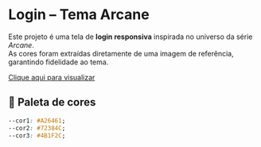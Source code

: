 # Login – Tema Arcane  

Este projeto é uma tela de **login responsiva** inspirada no universo da série *Arcane*.  
As cores foram extraídas diretamente de uma imagem de referência, garantindo fidelidade ao tema.  

[Clique aqui para visualizar](https://samucafront.github.io/loginProject/)

## 🎨 Paleta de cores  
```css
--cor1: #A26461; 
--cor2: #72384C; 
--cor3: #4B1F2C; 

 
